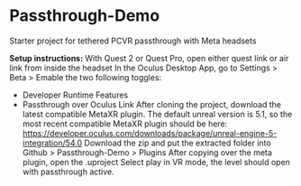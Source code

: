 # Passthrough-Demo
Starter project for tethered PCVR passthrough with Meta headsets

**Setup instructions:**
With Quest 2 or Quest Pro, open either quest link or air link from inside the headset
In the Oculus Desktop App, go to Settings > Beta > Emable the two following toggles:
- Developer Runtime Features
- Passthrough over Oculus Link
After cloning the project, download the latest compatible MetaXR plugin. The default unreal version is 5.1, so the most recent compatible MetaXR plugin should be here: https://developer.oculus.com/downloads/package/unreal-engine-5-integration/54.0
Download the zip and put the extracted folder into Github > Passthrough-Demo > Plugins
After copying over the meta plugin, open the .uproject
Select play in VR mode, the level should open with passthrough active.

